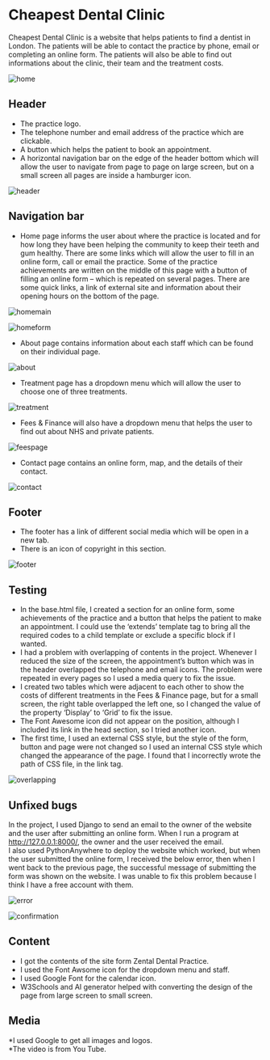 # Cheapest Dental Clinic 

Cheapest Dental Clinic is a website that helps patients to find a dentist in London. The patients will be able to contact the practice by phone, email or completing an online form. The patients will also be able to find out informations about the clinic, their team and the treatment costs. 

![home](web/static/screenshots/home-page.png) 

## Header 
* The practice logo.  
* The telephone number and email address of the practice which are clickable.  
* A button which helps the patient to book an appointment.  
* A horizontal navigation bar on the edge of the header bottom which will allow the user to navigate from page to page on large screen, but on a small screen all pages are inside a hamburger icon.

![header](web/static/screenshots/header.png)  

## Navigation bar 
* Home page informs the user about where the practice is located and for how long they have been helping the community to keep their teeth and gum healthy. There are some links which will allow the user to fill in an online form, call or email the practice. Some of the practice achievements are written on the middle of this page with a button of filling an online form – which is repeated on several pages. There are some quick links, a link of external site and information about their opening hours on the bottom of the page. 

![homemain](clinic/web/static/screenshots/home.png) 

![homeform](clinic/web/static/screenshots/homeform.png) 


* About page contains information about each staff which can be found on their individual page.

  
![about](clinic/web/static/screenshots/about.png) 


* Treatment page has a dropdown menu which will allow the user to choose one of three treatments.
  

![treatment](clinic/web/static/screenshots/treatment-age.png) 


* Fees & Finance will also have a dropdown menu that helps the user to find out about NHS and private patients.
  

![feespage](clinic/web/static/screenshots/fees-page.png) 


* Contact page contains an online form, map, and the details of their contact.
 

![contact](clinic/web/static/screenshots/contact-page.png)


## Footer  

* The footer has a link of different social media which will be open in a new tab.  
* There is an icon of copyright in this section.


![footer](clinic/web/static/screenshots/footer.png) 


## Testing 
* In the base.html file, I created a section for an online form, some achievements of the practice and a button that helps the patient to make an appointment. I could use the ‘extends’ template tag to bring all the required codes to a child template or exclude a specific block if I wanted.  
* I had a problem with overlapping of contents in the project. Whenever I reduced the size of the screen, the appointment’s button which was in the header overlapped the telephone and email icons. The problem were repeated in every pages so I used a media query to fix the issue.   
* I created two tables which were adjacent to each other to show the costs of different treatments in the Fees & Finance page, but for a small screen, the right table overlapped the left one, so I changed the value of the property ‘Display’ to ‘Grid’ to fix the issue.  
* The Font Awesome icon did not appear on the position, although I included its link in the head section, so I tried another icon.   
* The first time, I used an external CSS style, but the style of the form, button and page were not changed so I used an internal CSS style which changed the appearance of the page. I found that I incorrectly wrote the path of CSS file, in the link tag.


![overlapping](clinic/web/static/screenshots/overlapping.png) 


## Unfixed bugs  
In the project, I used Django to send an email to the owner of the website and the user after submitting an online form. When I run a program at http://127.0.0.1:8000/, the owner and the user received the email.   
I also used PythonAnywhere to deploy the website which worked, but when the user submitted the online form, I received the below error, then when I went back to the previous page, the successful message of submitting the form was shown on the website. I was unable to fix this problem because I think I have a free account with them.


![error](clinic/web/static/screenshots/error.png) 


![confirmation](clinic/web/static/screenshots/confirmation.png) 


## Content  
* I got the contents of the site form Zental Dental Practice.  
* I used the Font Awsome icon for the dropdown menu and staff.  
* I used Google Font for the calendar icon.  
* W3Schools and AI generator helped with converting the design of the page from large screen to small screen.  

## Media  
*I used Google to get all images and logos.  
*The video is from You Tube.  

  

 

 
